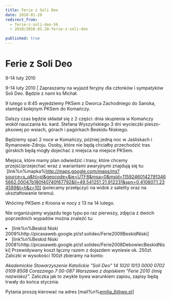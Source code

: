 ```yaml
---
title: Ferie z Soli Deo
date: 2010-01-28
redirect_from: 
  - ferie-z-soli-deo-56
  - 2010/2010.01.28-ferie-z-soli-deo

published: true
---
```




# Ferie z Soli Deo

<time>9-14 luty 2010</time>

9-14 luty 2010 | 
Zapraszamy na wyjazd feryjny dla członków i sympatyków Soli Deo. Będzie z nami ks Michał.

9 lutego o 8:45 wyjedziemy PKSem z Dworca Zachodniego do Sanoka, stamtąd kolejnym PKSem do Komańczy.

Dalszy czas będzie składał się z 2 części: dnia skupienia w Komańczy wokół nauczania ks. kard. Stefana Wyszyńskiego 3 dni wycieczki pieszo-pksowej po wsiach, górach i pagórkach Beskidu Niskiego.

Będziemy spać 2 noce w Komańczy, później jedną noc w Jaśliskach i Rymanowie-Zdroju. Osoby, które nie będą chciałby przechodzić tras górskich będą mogły dojechać z miejsca na miejsce PKSem.

Miejsca, które mamy plan odwiedzić i trasy, które chcemy przejść/przejechać wraz z wariantami awaryjnymi znajdują się tu: &nbsp;[link%n%mapka%http://maps.google.com/maps/ms?source=s_q&hl=pl&geocode=&ie=UTF8&msa=0&msid=115924601427913465662.00047b180f40740f67792&ll=49.541251,21.912231&spn=0.410807,1.234589&t=h&z=10] (polecamy przełączyć na widok z satelity oraz na ukształtowanie terenu).&nbsp;

Wrócimy PKSem z Krosna w nocy z 13 na 14 lutego.

Nie organizujemy wyjazdu tego typu po raz pierwszy, zdjęcia z dwóch poprzednich wypadów można znaleźć tu:
<li>[link%n%Beskid Niski 2009%http://picasaweb.google.pl/sf.solideo/Ferie2009BeskidNiski]</li><li>[link%n%Beskid Niski 2008%http://picasaweb.google.pl/sf.solideo/Ferie2008DebowiecBeskidNiski]
Przewidywany koszt łączny razem z dojazdem wyniesie ok. 250zł. Zaliczki w wysokości 100zł zbieramy na konto:&nbsp;

*Akademickie Stowarzyszenie Katolickie "Soli Deo"
14 1020 1013 0000 0702 0109 8508
Corazziego 7
00-087 Warszawa
z dopiskiem "Ferie 2010 {imię nazwisko}".*
Zaliczka jak to zwykle bywa warunkiem zapisu, zapisy będą trwały do końca stycznia.&nbsp;

Pytania proszę kierować na adres [mail%n%emilia_6@wp.pl]         
</li>

<!--{{json:{"created_date":"2010-01-28 14:15:09","publish_down":"0000-00-00 00:00:00","id":"854"}}}-->